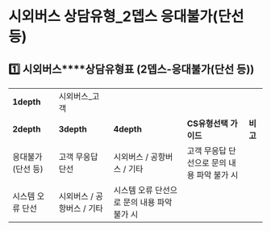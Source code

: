 # 시외버스 상담유형_2뎁스 응대불가(단선 등)

**1️⃣ 시외버스****상담유형표 (2뎁스-응대불가(단선 등))**
--------------------------------------

|  |  |  |  |  |
| --- | --- | --- | --- | --- |
| **1depth** | 시외버스\_고객 | | | |
| **2depth** | **3depth** | **4depth** | **CS유형선택 가이드** | **비고** |
| 응대불가(단선 등) | 고객 무응답 단선 | 시외버스 / 공항버스 / 기타 | 고객 무응답 단선으로 문의 내용 파악 불가 시 |  |
| 시스템 오류 단선 | 시외버스 / 공항버스 / 기타 | 시스템 오류 단선으로 문의 내용 파악 불가 시 |  |
